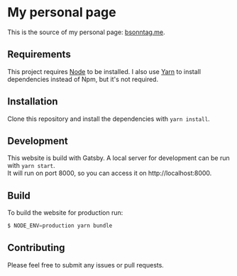 # My personal page

This is the source of my personal page: [bsonntag.me](http://bsonntag.me).

## Requirements

This project requires [Node](https://nodejs.org/en/download/) to be installed.
I also use [Yarn](https://yarnpkg.com/en/) to install dependencies instead of Npm,
but it's not required.

## Installation

Clone this repository and install the dependencies with `yarn install`.

## Development

This website is build with Gatsby.
A local server for development can be run with `yarn start`.  
It will run on port 8000, so you can access it on http://localhost:8000.

## Build

To build the website for production run:

```js
$ NODE_ENV=production yarn bundle
```

## Contributing

Please feel free to submit any issues or pull requests.
